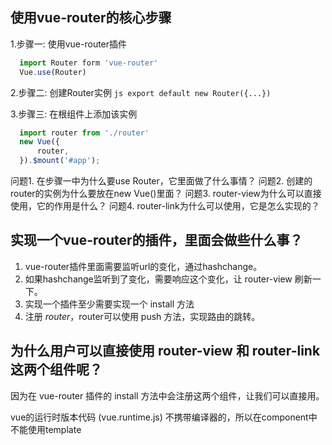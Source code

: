 ## 使用vue-router的核心步骤 ##
1.步骤一: 使用vue-router插件
  ```js
    import Router form 'vue-router'
    Vue.use(Router)
  ```

2.步骤二: 创建Router实例
    ```js
        export default new Router({...})
    ```

3.步骤三: 在根组件上添加该实例
  ```js
    import router from './router'
    new Vue({
        router,
    }).$mount('#app');
  ```

问题1. 在步骤一中为什么要use Router，它里面做了什么事情？
问题2. 创建的router的实例为什么要放在new Vue()里面？
问题3. router-view为什么可以直接使用，它的作用是什么？
问题4. router-link为什么可以使用，它是怎么实现的？

## 实现一个vue-router的插件，里面会做些什么事？ ##
1. vue-router插件里面需要监听url的变化，通过hashchange。
2. 如果hashchange监听到了变化，需要响应这个变化，让 router-view 刷新一下。
3. 实现一个插件至少需要实现一个 install 方法
4. 注册 $router，$router可以使用 push 方法，实现路由的跳转。

## 为什么用户可以直接使用 router-view 和 router-link 这两个组件呢？ ##
因为在 vue-router 插件的 install 方法中会注册这两个组件，让我们可以直接用。


vue的运行时版本代码 (vue.runtime.js) 不携带编译器的，所以在component中不能使用template








